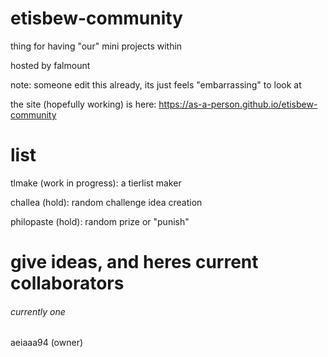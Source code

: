 # etisbew-community
thing for having "our" mini projects within

hosted by falmount

note: someone edit this already, its just feels "embarrassing" to look at

the site (hopefully working) is here: https://as-a-person.github.io/etisbew-community

# list
tlmake (work in progress): a tierlist maker

challea (hold): random challenge idea creation

philopaste (hold): random prize or "punish"

# give ideas, and heres current collaborators
###### currently one

aeiaaa94 (owner)
